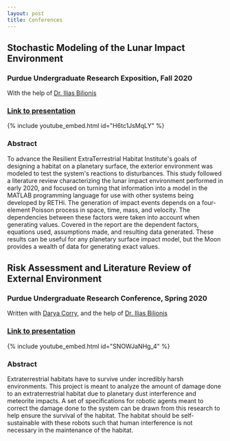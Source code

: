 ```yaml
---
layout: post
title: Conferences
---
```


## Stochastic Modeling of the Lunar Impact Environment
### Purdue Undergraduate Research Exposition, Fall 2020

With the help of [Dr. Ilias Bilionis](https://engineering.purdue.edu/ME/People/ptProfile?resource_id=113500)

### [Link to presentation](https://www.youtube.com/watch?v=H6tc1JsMqLY)

{% include youtube_embed.html id="H6tc1JsMqLY" %}

### Abstract

To advance the Resilient ExtraTerrestrial Habitat Institute's goals of designing a habitat on a planetary surface,
the exterior environment was modeled to test the system's reactions to disturbances. This study followed a
literature review characterizing the lunar impact environment performed in early 2020, and focused on turning
that information into a model in the MATLAB programming language for use with other systems being
developed by RETHi. The generation of impact events depends on a four-element Poisson process in space,
time, mass, and velocity. The dependencies between these factors were taken into account when generating
values. Covered in the report are the dependent factors, equations used, assumptions made, and resulting
data generated. These results can be useful for any planetary surface impact model, but the Moon provides a
wealth of data for generating exact values.


## Risk Assessment and Literature Review of External Environment 
### Purdue Undergraduate Research Conference, Spring 2020

Written with [Darya Corry](https://www.linkedin.com/in/darya-corry1234/), and the help of [Dr. Ilias Bilionis](https://engineering.purdue.edu/ME/People/ptProfile?resource_id=113500)

### [Link to presentation](https://www.youtube.com/watch?v=SNOWJaNHg_4)

{% include youtube_embed.html id="SNOWJaNHg_4" %}

### Abstract

Extraterrestrial habitats have to survive under incredibly harsh environments. This project is meant to analyze
the amount of damage done to an extraterrestrial habitat due to planetary dust interference and meteorite
impacts. A set of specifications for robotic agents meant to correct the damage done to the system can be
drawn from this research to help ensure the survival of the habitat. The habitat should be self-sustainable with
these robots such that human interference is not necessary in the maintenance of the habitat.